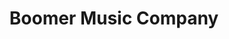 ---
title: "Boomer Music Company"
url: /fort-collins/boomer-music-company/
shop: musical instrument
---